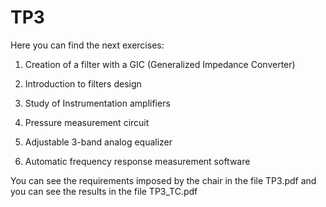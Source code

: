 # TP3

Here you can find the next exercises:

1) Creation of a filter with a GIC (Generalized Impedance Converter)

2) Introduction to filters design

3) Study of Instrumentation amplifiers

4) Pressure measurement circuit

5) Adjustable 3-band analog equalizer

6) Automatic frequency response measurement software

You can see the requirements imposed by the chair in the file TP3.pdf and you can see the results in the file TP3_TC.pdf
